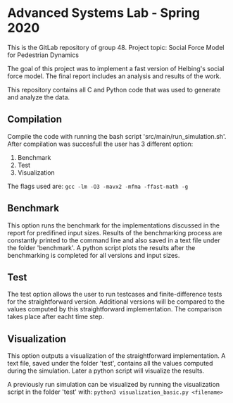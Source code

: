 # Advanced Systems Lab - Spring 2020
This is the GitLab repository of group 48.
Project topic: Social Force Model for Pedestrian Dynamics

The goal of this project was to implement a fast version of Helbing's social force model. The final report includes an analysis and results of the work.

This repository contains all C and Python code that was used to generate and analyze the data.


## Compilation
Compile the code with running the bash script 'src/main/run_simulation.sh'. After compilation was succesfull the user has 3 different option:
1. Benchmark
2. Test
3. Visualization

The flags used are:
`gcc -lm -O3 -mavx2 -mfma -ffast-math -g`

## Benchmark
This option runs the benchmark for the implementations discussed in the report for predifined input sizes. Results of the benchmarking process are constantly printed to the command line and also saved in a text file under the folder 'benchmark'. A python script plots the results after the benchmarking is completed for all versions and input sizes.

## Test
The test option allows the user to run testcases and finite-difference tests for the straightforward version. Additional versions will be compared to the values computed by this straightforward implementation. The comparison takes place after eacht time step.

## Visualization
This option outputs a visualization of the straightforward implementation. A text file, saved under the folder 'test', contains all the values computed during the simulation. Later a python script will visualize the results.

A previously run simulation can be visualized by running the visualization script in the folder 'test' with:
`python3 visualization_basic.py <filename>` 




